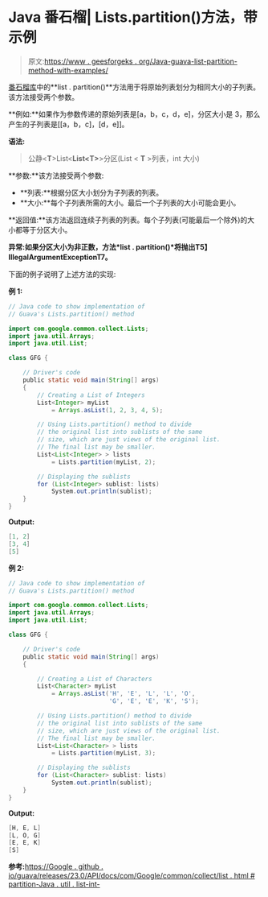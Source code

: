 # Java 番石榴| Lists.partition()方法，带示例

> 原文:[https://www . geesforgeks . org/Java-guava-list-partition-method-with-examples/](https://www.geeksforgeeks.org/java-guava-lists-partition-method-with-examples/)

[番石榴库](https://www.geeksforgeeks.org/guava-library-java/)中的**list . partition()**方法用于将原始列表划分为相同大小的子列表。该方法接受两个参数。

**例如:**如果作为参数传递的原始列表是[a，b，c，d，e]，分区大小是 3，那么产生的子列表是[[a，b，c]，[d，e]]。

**语法:**

> 公静<**T**>List<**List<**T**>**>分区(List < **T** >列表，int 大小)

**参数:**该方法接受两个参数:

*   **列表:**根据分区大小划分为子列表的列表。
*   **大小:**每个子列表所需的大小。最后一个子列表的大小可能会更小。

**返回值:**该方法返回连续子列表的列表。每个子列表(可能最后一个除外)的大小都等于分区大小。

**异常:**如果分区大小为非正数，方法*list . partition()*将抛出**T5】IllegalArgumentExceptionT7。**

下面的例子说明了上述方法的实现:

**例 1:**

```java
// Java code to show implementation of
// Guava's Lists.partition() method

import com.google.common.collect.Lists;
import java.util.Arrays;
import java.util.List;

class GFG {

    // Driver's code
    public static void main(String[] args)
    {
        // Creating a List of Integers
        List<Integer> myList
            = Arrays.asList(1, 2, 3, 4, 5);

        // Using Lists.partition() method to divide
        // the original list into sublists of the same
        // size, which are just views of the original list.
        // The final list may be smaller.
        List<List<Integer> > lists
            = Lists.partition(myList, 2);

        // Displaying the sublists
        for (List<Integer> sublist: lists)
            System.out.println(sublist);
    }
}
```

**Output:**

```java
[1, 2]
[3, 4]
[5]

```

**例 2:**

```java
// Java code to show implementation of
// Guava's Lists.partition() method

import com.google.common.collect.Lists;
import java.util.Arrays;
import java.util.List;

class GFG {

    // Driver's code
    public static void main(String[] args)
    {

        // Creating a List of Characters
        List<Character> myList
            = Arrays.asList('H', 'E', 'L', 'L', 'O',
                            'G', 'E', 'E', 'K', 'S');

        // Using Lists.partition() method to divide
        // the original list into sublists of the same
        // size, which are just views of the original list.
        // The final list may be smaller.
        List<List<Character> > lists
            = Lists.partition(myList, 3);

        // Displaying the sublists
        for (List<Character> sublist: lists)
            System.out.println(sublist);
    }
}
```

**Output:**

```java
[H, E, L]
[L, O, G]
[E, E, K]
[S]

```

**参考:**[https://Google . github . io/guava/releases/23.0/API/docs/com/Google/common/collect/list . html # partition-Java . util . list-int-](https://google.github.io/guava/releases/23.0/api/docs/com/google/common/collect/Lists.html#partition-java.util.List-int-)